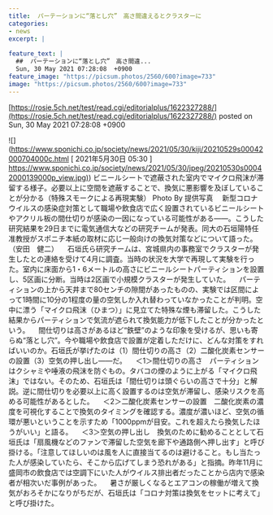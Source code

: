```yaml
---
title:  パーテーションに“落とし穴”　高さ間違えるとクラスターに  
categories:
- news
excerpt: |
  
feature_text: |
  ##  パーテーションに“落とし穴”　高さ間違...
  Sun, 30 May 2021 07:28:08  +0900
feature_image: "https://picsum.photos/2560/600?image=733"
image: "https://picsum.photos/2560/600?image=733"
---
```


[https://rosie.5ch.net/test/read.cgi/editorialplus/1622327288/](https://rosie.5ch.net/test/read.cgi/editorialplus/1622327288/)
posted on Sun, 30 May 2021 07:28:08  +0900

<!--more-->

![](https://www.sponichi.co.jp/society/news/2021/05/30/kiji/20210529s00042000704000c.html [ 2021年5月30日 05:30 ] [https://www.sponichi.co.jp/society/news/2021/05/30/jpeg/20210530s00042000139000p_view.jpg)](https://www.sponichi.co.jp/society/news/2021/05/30/jpeg/20210530s00042000139000p_view.jpg)) ビニールシートで遮蔽された室内でマイクロ飛沫が滞留する様子。必要以上に空間を遮蔽することで、換気に悪影響を及ぼしていることが分かる（特殊スモークによる再現実験） Photo By 提供写真 　新型コロナウイルスの感染症対策として職場や飲食店で広く設置されているビニールシートやアクリル板の間仕切りが感染の一因になっている可能性がある——。こうした研究結果を29日までに電気通信大などの研究チームが発表。同大の石垣陽特任准教授がスポニチ本紙の取材に応じ一般向けの換気対策などについて語った。　（安田　健二） 　石垣氏ら研究チームは、宮城県内の事務室でクラスターが発生したとの連絡を受けて4月に調査。当時の状況を大学で再現して実験を行った。室内に床面から1・6メートルの高さにビニールシートパーティションを設置し、5区画に分断。当時は2区画で小規模クラスターが発生していた。 　パーティションの上から天井まで80センチの隙間があったものの、実験では区間によって1時間に10分の1程度の量の空気しか入れ替わっていなかったことが判明。空中に漂う「マイクロ飛沫（ひまつ）」に見立てた特殊な煙も滞留した。こうした結果からパーティションで気流が遮られて換気能力が低下したことが分かったという。 　間仕切りは高さがあるほど“鉄壁”のような印象を受けるが、思いも寄らぬ“落とし穴”。今や職場や飲食店で設置が定着しただけに、どんな対策をすればいいのか。石垣氏が挙げたのは（1）間仕切りの高さ（2）二酸化炭素センサーの設置（3）空気の押し出し——だ。 　＜1＞間仕切りの高さ　パーティションはクシャミや唾液の飛沫を防ぐもの。タバコの煙のように上がる「マイクロ飛沫」ではない。そのため、石垣氏は「間仕切りは頭ぐらいの高さで十分」と解説。逆に間仕切りを必要以上に高く設置するのは空気が滞留し、感染リスクを高める可能性があるとした。 　＜2＞二酸化炭素センサーの設置　二酸化炭素の濃度を可視化することで換気のタイミングを確認する。濃度が濃いほど、空気の循環が悪いということを示すため「1000ppmが目安。これを超えたら換気したほうがいい」と語る。 　＜3＞空気の押し出し　換気のために勧めることとして石垣氏は「扇風機などのファンで滞留した空気を廊下や通路側へ押し出す」と呼び掛ける。「注意してほしいのは風を人に直接当てるのは避けること。もし当たった人が感染していたら、そこから広げてしまう恐れがある」と指摘。昨年11月に盛岡市の飲食店では空調下にいた人がウイルス排出者だったことから店内で感染者が相次いだ事例があった。 　暑さが厳しくなるとエアコンの稼働が増えて換気がおろそかになりがちだが、石垣氏は「コロナ対策は換気をセットに考えて」と呼び掛けた。
